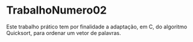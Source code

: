 # TrabalhoNumero02
 Este trabalho prático tem por finalidade a adaptação, em C, do algoritmo Quicksort, para ordenar um vetor de palavras.

